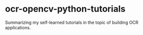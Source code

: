 # ocr-opencv-python-tutorials
Summarizing my self-learned tutorials in the topic of building OCR applications.
